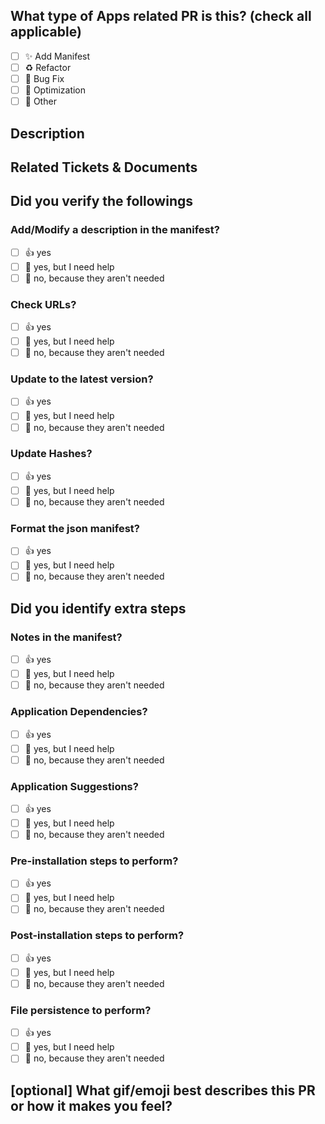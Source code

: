 
<!-- If this PR is not about "apps", we recommend that you use this query parameters instead "?expand=1&template=other_work.md" -->

<!-- Replace title placeholders with proper information -->
<!--
The "PR Title" should follow something like :
Action | PR Title example
-------|-------
Add    | %%manifest%% : Add version %%version%%
Update | %%manifest%% : Update %%field-or-section%%
Remove | %%manifest%% : Remove %%Short_reason%%
   ... | %%manifest%% : %%Short-explanation%%
-->

<!--
  For Work In Progress Pull Requests, please use the Draft PR feature,
  see https://github.blog/2019-02-14-introducing-draft-pull-requests/ for further details.

  For a timely review/response, please avoid force-pushing additional
  commits if your PR already received reviews or comments.

  Before submitting a Pull Request, please ensure you've done the following:
  - 📖 Read the Contributing Guide: https://github.com/brave-simpletons/scoop-the-business/blob/HEAD/.github/CONTRIBUTING.md.
  - 👷‍♀️ One PullRequest per new App manifest.
  - 📝 Use descriptive commit messages.
-->

## What type of Apps related PR is this? (check all applicable)

- [ ] ✨ Add Manifest
- [ ] ♻️ Refactor
- [ ] 🐛 Bug Fix
- [ ] 👷 Optimization
- [ ] 🚩 Other

## Description
<!-- Please do not leave this blank -->

## Related Tickets & Documents
<!-- Please use this format link issue numbers: Fixes #123 https://docs.github.com/en/free-pro-team@latest/github/managing-your-work-on-github/linking-a-pull-request-to-an-issue#linking-a-pull-request-to-an-issue-using-a-keyword-->

## Did you verify the followings
<!-- Prepare each script to validate Using: `$manifest = "manifest-name"` -->

### Add/Modify a description in the manifest?
<!-- Using: `.\bin\describe.ps1 $manifest` -->

- [ ] 👍 yes
- [ ] 🙋 yes, but I need help
- [ ] 🙅 no, because they aren't needed

### Check URLs?
<!-- Using: `.\bin\checkurls.ps1 $manifest` -->

- [ ] 👍 yes
- [ ] 🙋 yes, but I need help
- [ ] 🙅 no, because they aren't needed

### Update to the latest version?
<!-- Using: `.\bin\checkver.ps1 $manifest -Update` -->

- [ ] 👍 yes
- [ ] 🙋 yes, but I need help
- [ ] 🙅 no, because they aren't needed

### Update Hashes?
<!-- using: `.\bin\checkhashes.ps1 $manifest -Update` -->

- [ ] 👍 yes
- [ ] 🙋 yes, but I need help
- [ ] 🙅 no, because they aren't needed

### Format the json manifest?
<!-- Using: `.\bin\formatjson.ps1 $manifest`-->

- [ ] 👍 yes
- [ ] 🙋 yes, but I need help
- [ ] 🙅 no, because they aren't needed

## Did you identify extra steps

### Notes in the manifest?

- [ ] 👍 yes
- [ ] 🙋 yes, but I need help
- [ ] 🙅 no, because they aren't needed

### Application Dependencies?

- [ ] 👍 yes
- [ ] 🙋 yes, but I need help
- [ ] 🙅 no, because they aren't needed

### Application Suggestions?

- [ ] 👍 yes
- [ ] 🙋 yes, but I need help
- [ ] 🙅 no, because they aren't needed

### Pre-installation steps to perform?

- [ ] 👍 yes
- [ ] 🙋 yes, but I need help
- [ ] 🙅 no, because they aren't needed

### Post-installation steps to perform?

- [ ] 👍 yes
- [ ] 🙋 yes, but I need help
- [ ] 🙅 no, because they aren't needed

### File persistence to perform?

- [ ] 👍 yes
- [ ] 🙋 yes, but I need help
- [ ] 🙅 no, because they aren't needed

## [optional] What gif/emoji best describes this PR or how it makes you feel?
<!-- You can choose the best that suits you (because YOLO!) : https://www.webfx.com/tools/emoji-cheat-sheet/ -->
<!-- You can use the ones proposed : https://gitmoji.dev/ -->
